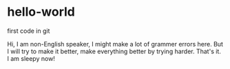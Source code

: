 # hello-world

first code in git

Hi, I am non-English speaker, I might make a lot of grammer errors here.
But I will try to make it better, make everything better by trying harder.
That's it. I am sleepy now!
